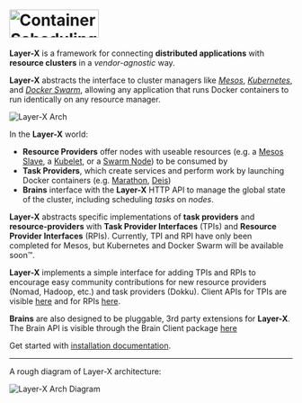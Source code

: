 # <img src="http://i.imgur.com/idwFRSK.png" alt="Container Scheduling across Clusters" width="159" height="50">

**Layer-X** is a framework for connecting **distributed applications** with **resource clusters** in a *vendor-agnostic* way.

**Layer-X** abstracts the interface to cluster managers like [*Mesos*](http://mesos.apache.org/), [*Kubernetes*](http://kubernetes.io/), and [*Docker Swarm*](https://docs.docker.com/swarm/), allowing any application that runs Docker containers to run identically on any resource manager.

![Layer-X Arch](http://i.imgur.com/RAixSEy.png "Architecture")


In the **Layer-X** world:
* **Resource Providers** offer nodes with useable resources (e.g. a [Mesos Slave](https://open.mesosphere.com/reference/mesos-slave/), a [Kubelet](http://kubernetes.io/docs/admin/kubelet/), or a [Swarm Node](https://docs.docker.com/engine/swarm/swarm-tutorial/add-nodes/)) to be consumed by
* **Task Providers**, which create services and perform work by launching Docker containers (e.g. [Marathon](https://mesosphere.github.io/marathon/), [Deis](http://deis.io/))
* **Brains** interface with the **Layer-X** HTTP API to manage the global state of the cluster, including scheduling *tasks* on *nodes*.

**Layer-X** abstracts specific implementations of **task providers** and **resource-providers** with **Task Provider Interfaces** (TPIs) and **Resource Provider Interfaces** (RPIs). Currently, TPI and RPI have only been completed for Mesos, but Kubernetes and Docker Swarm will be available soon™.

**Layer-X** implements a simple interface for adding TPIs and RPIs to encourage easy community contributions for new resource providers (Nomad, Hadoop, etc.) and task providers (Dokku). Client APIs for TPIs are visible [here](./layerx-core/layerx_tpi_client/layerx_tpi.go) and for RPIs [here](./layerx-core/layerx_rpi_client/layerx_rpi.go).

**Brains** are also designed to be pluggable, 3rd party extensions for **Layer-X**. The Brain API is visible through the Brain Client package [here](./layerx-core/layerx_brain_client/layerx_brain_client.go)

Get started with [installation documentation](docs/install.md).

---

A rough diagram of Layer-X architecture:

![Layer-X Arch Diagram](http://i.imgur.com/GcYh5ug.png "Architecture")
